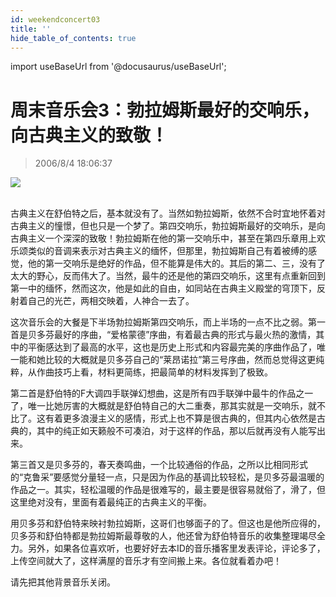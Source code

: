 ```yaml
---
id: weekendconcert03
title: ''
hide_table_of_contents: true
---
```


import useBaseUrl from '@docusaurus/useBaseUrl';

# 周末音乐会3：勃拉姆斯最好的交响乐，向古典主义的致敬！

> 2006/8/4 18:06:37

<div style={{textAlign: 'center'}}>
<img src={useBaseUrl('https://gateway.ipfscdn.io/ipfs/QmXSnds2BF97yuZwYAMLwrpjQcuPcm22WGsFmBJfWFTEUM/music/weekendconcert03/1.jpeg')} /><br/><br/>
</div>

古典主义在舒伯特之后，基本就没有了。当然如勃拉姆斯，依然不合时宜地怀着对古典主义的憧憬，但也只是一个梦了。第四交响乐，勃拉姆斯最好的交响乐，是向古典主义一个深深的致敬！勃拉姆斯在他的第一交响乐中，甚至在第四乐章用上欢乐颂类似的音调来表示对古典主义的缅怀，但那里，勃拉姆斯自己有着被缚的感觉，他的第一交响乐是绝好的作品，但不能算是伟大的。其后的第二、三，没有了太大的野心，反而伟大了。当然，最牛的还是他的第四交响乐，这里有点重新回到第一中的缅怀，然而这次，他是如此的自由，如同站在古典主义殿堂的穹顶下，反射着自己的光芒，两相交映着，人神合一去了。
 
这次音乐会的大餐是下半场勃拉姆斯第四交响乐，而上半场的一点不比之弱。第一首是贝多芬最好的序曲，“爱格蒙德”序曲，有着最古典的形式与最火热的激情，其中的平衡感达到了最高的水平，这也是历史上形式和内容最完美的序曲作品了，唯一能和她比较的大概就是贝多芬自己的“莱昂诺拉”第三号序曲，然而总觉得这更纯粹，从作曲技巧上看，材料更简练，把最简单的材料发挥到了极致。

第二首是舒伯特的F大调四手联弹幻想曲，这是所有四手联弹中最牛的作品之一了，唯一比她厉害的大概就是舒伯特自己的大二重奏，那其实就是一交响乐，就不比了。这有着更多浪漫主义的感情，形式上也不算是很古典的，但其内心依然是古典的，其中的纯正如天籁般不可凑泊，对于这样的作品，那以后就再没有人能写出来。

第三首又是贝多芬的，春天奏鸣曲，一个比较通俗的作品，之所以比相同形式的“克鲁采”要感觉分量轻一点，只是因为作品的基调比较轻松，是贝多芬最温暖的作品之一。其实，轻松温暖的作品是很难写的，最主要是很容易就俗了，滑了，但这里绝对没有，里面有着最纯正的古典主义的平衡。

用贝多芬和舒伯特来映衬勃拉姆斯，这哥们也够面子的了。但这也是他所应得的，贝多芬和舒伯特都是勃拉姆斯最尊敬的人，他还曾为舒伯特音乐的收集整理竭尽全力。另外，如果各位喜欢听，也要好好去本ID的音乐播客里发表评论，评论多了，上传空间就大了，这样满屋的音乐才有空间搬上来。各位就看着办吧！

请先把其他背景音乐关闭。